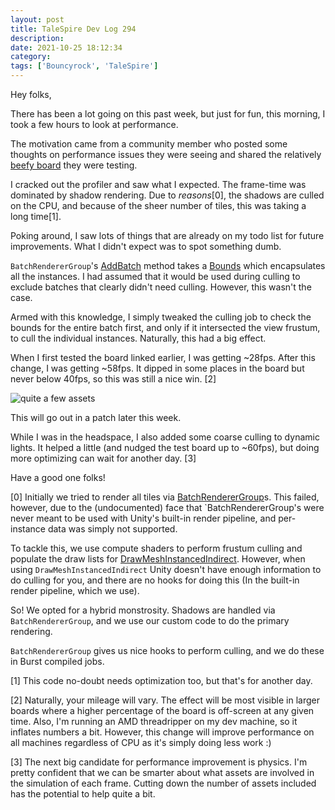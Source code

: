```yaml
---
layout: post
title: TaleSpire Dev Log 294
description:
date: 2021-10-25 18:12:34
category:
tags: ['Bouncyrock', 'TaleSpire']
---
```


Hey folks,

There has been a lot going on this past week, but just for fun, this morning, I took a few hours to look at performance.

The motivation came from a community member who posted some thoughts on performance issues they were seeing and shared the relatively [beefy board](https://talestavern.com/slab/dark-souls-megadungeon/) they were testing.

I cracked out the profiler and saw what I expected. The frame-time was dominated by shadow rendering. Due to *reasons*[0], the shadows are culled on the CPU, and because of the sheer number of tiles, this was taking a long time[1].

Poking around, I saw lots of things that are already on my todo list for future improvements. What I didn't expect was to spot something dumb.

`BatchRendererGroup`'s [AddBatch](https://docs.unity3d.com/ScriptReference/Rendering.BatchRendererGroup.AddBatch.html) method takes a [Bounds](https://docs.unity3d.com/ScriptReference/Bounds.html) which encapsulates all the instances. I had assumed that it would be used during culling to exclude batches that clearly didn't need culling. However, this wasn't the case.

Armed with this knowledge, I simply tweaked the culling job to check the bounds for the entire batch first, and only if it intersected the view frustum, to cull the individual instances. Naturally, this had a big effect.

When I first tested the board linked earlier, I was getting ~28fps. After this change, I was getting ~58fps. It dipped in some places in the board but never below 40fps, so this was still a nice win. [2]

![quite a few assets](/assets/images/dark60.png)

This will go out in a patch later this week.

While I was in the headspace, I also added some coarse culling to dynamic lights. It helped a little (and nudged the test board up to ~60fps), but doing more optimizing can wait for another day. [3]

Have a good one folks!



[0] Initially we tried to render all tiles via [BatchRendererGroup](https://docs.unity3d.com/ScriptReference/Rendering.BatchRendererGroup.html)s. This failed, however, due to the (undocumented) face that `BatchRendererGroup's were never meant to be used with Unity's built-in render pipeline, and per-instance data was simply not supported.

To tackle this, we use compute shaders to perform frustum culling and populate the draw lists for [DrawMeshInstancedIndirect](https://docs.unity3d.com/ScriptReference/Graphics.DrawMeshInstancedIndirect.html). However, when using `DrawMeshInstancedIndirect` Unity doesn't have enough information to do culling for you, and there are no hooks for doing this (In the built-in render pipeline, which we use).

So! We opted for a hybrid monstrosity. Shadows are handled via `BatchRendererGroup`, and we use our custom code to do the primary rendering.

`BatchRendererGroup` gives us nice hooks to perform culling, and we do these in Burst compiled jobs.

[1] This code no-doubt needs optimization too, but that's for another day.

[2] Naturally, your mileage will vary. The effect will be most visible in larger boards where a higher percentage of the board is off-screen at any given time. Also, I'm running an AMD threadripper on my dev machine, so it inflates numbers a bit. However, this change will improve performance on all machines regardless of CPU as it's simply doing less work :)

[3] The next big candidate for performance improvement is physics. I'm pretty confident that we can be smarter about what assets are involved in the simulation of each frame. Cutting down the number of assets included has the potential to help quite a bit.

